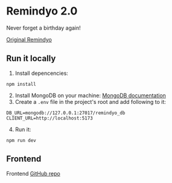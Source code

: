 # Remindyo 2.0
Never forget a birthday again!

[Original Remindyo](https://github.com/joeohm/Viktor-Joel-Nina-FP-Backend)

## Run it locally
1. Install depencencies:
```
npm install
```
2. Install MongoDB on your machine: [MongoDB documentation](https://www.mongodb.com/docs/manual/administration/install-community/)
3. Create a `.env` file in the project's root and add following to it:
```
DB_URL=mongodb://127.0.0.1:27017/remindyo_db
CLIENT_URL=http://localhost:5173
```
4. Run it:
```
npm run dev
```

## Frontend
Frontend [GitHub repo](https://github.com/zanenkn/remindyo_client)
